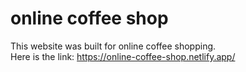 # online coffee shop
 This website was built for online coffee shopping.  
 Here is the link: https://online-coffee-shop.netlify.app/
